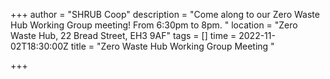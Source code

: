 +++
author = "SHRUB Coop"
description = "Come along to our Zero Waste Hub Working Group meeting! From 6:30pm to 8pm. "
location = "Zero Waste Hub, 22 Bread Street, EH3 9AF"
tags = []
time = 2022-11-02T18:30:00Z
title = "Zero Waste Hub Working Group Meeting "

+++
